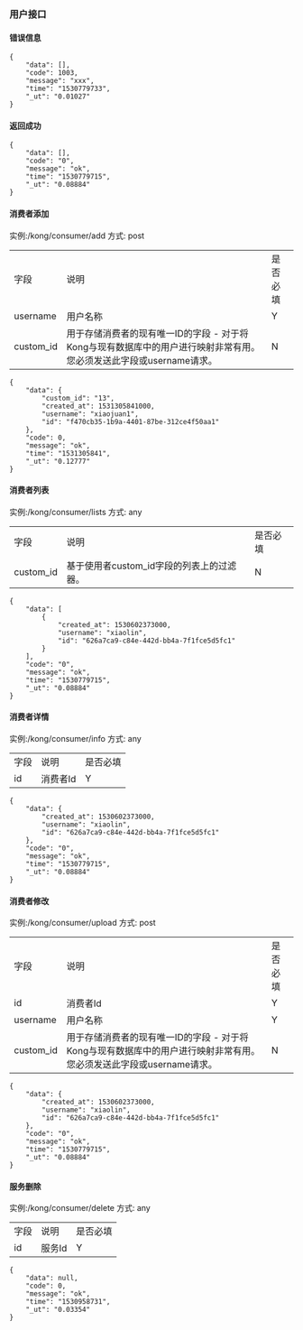 ### 用户接口

#### 错误信息
~~~
{
    "data": [],
    "code": 1003,
    "message": "xxx",
    "time": "1530779733",
    "_ut": "0.01027"
}
~~~

#### 返回成功

~~~
{
    "data": [],
    "code": "0",
    "message": "ok",
    "time": "1530779715",
    "_ut": "0.08884"
}
~~~

#### 消费者添加
实例:/kong/consumer/add
方式: post

<table>
    <tr>
        <td>字段</td>
        <td>说明</td>
        <td>是否必填</td>
    </tr>
    <tr>
        <td>username</td>
        <td>用户名称</td>
        <td>Y</td>
    </tr>
    <tr>
        <td>custom_id</td>
        <td>用于存储消费者的现有唯一ID的字段 - 对于将Kong与现有数据库中的用户进行映射非常有用。您必须发送此字段或username请求。</td>
        <td>N</td>
    </tr>
</table>

~~~
{
    "data": {
        "custom_id": "13",
        "created_at": 1531305841000,
        "username": "xiaojuan1",
        "id": "f470cb35-1b9a-4401-87be-312ce4f50aa1"
    },
    "code": 0,
    "message": "ok",
    "time": "1531305841",
    "_ut": "0.12777"
}
~~~

#### 消费者列表
实例:/kong/consumer/lists
方式: any

<table>
    <tr>
        <td>字段</td>
        <td>说明</td>
        <td>是否必填</td>
    </tr>
    <tr>
        <td>custom_id</td>
        <td>基于使用者custom_id字段的列表上的过滤器。</td>
        <td>N</td>
    </tr>
</table>

~~~
{
    "data": [
        {
            "created_at": 1530602373000,
            "username": "xiaolin",
            "id": "626a7ca9-c84e-442d-bb4a-7f1fce5d5fc1"
        }
    ],
    "code": "0",
    "message": "ok",
    "time": "1530779715",
    "_ut": "0.08884"
}
~~~

#### 消费者详情
实例:/kong/consumer/info
方式: any

<table>
    <tr>
        <td>字段</td>
        <td>说明</td>
        <td>是否必填</td>
    </tr>
    <tr>
        <td>id</td>
        <td>消费者Id</td>
        <td>Y</td>
    </tr>
</table>

~~~
{
    "data": {
        "created_at": 1530602373000,
        "username": "xiaolin",
        "id": "626a7ca9-c84e-442d-bb4a-7f1fce5d5fc1"
    },
    "code": "0",
    "message": "ok",
    "time": "1530779715",
    "_ut": "0.08884"
}
~~~

#### 消费者修改

实例:/kong/consumer/upload
方式: post

<table>
    <tr>
        <td>字段</td>
        <td>说明</td>
        <td>是否必填</td>
    </tr>
    <tr>
        <td>id</td>
        <td>消费者Id</td>
        <td>Y</td>
    </tr>
    <tr>
        <td>username</td>
        <td>用户名称</td>
        <td>Y</td>
    </tr>
    <tr>
        <td>custom_id</td>
        <td>用于存储消费者的现有唯一ID的字段 - 对于将Kong与现有数据库中的用户进行映射非常有用。您必须发送此字段或username请求。</td>
        <td>N</td>
    </tr>
</table>

~~~
{
    "data": {
        "created_at": 1530602373000,
        "username": "xiaolin",
        "id": "626a7ca9-c84e-442d-bb4a-7f1fce5d5fc1"
    },
    "code": "0",
    "message": "ok",
    "time": "1530779715",
    "_ut": "0.08884"
}
~~~

#### 服务删除
实例:/kong/consumer/delete
方式: any

<table>
    <tr>
        <td>字段</td>
        <td>说明</td>
        <td>是否必填</td>
    </tr>
    <tr>
        <td>id</td>
        <td>服务Id</td>
        <td>Y</td>
    </tr>
</table>

~~~
{
    "data": null,
    "code": 0,
    "message": "ok",
    "time": "1530958731",
    "_ut": "0.03354"
}
~~~